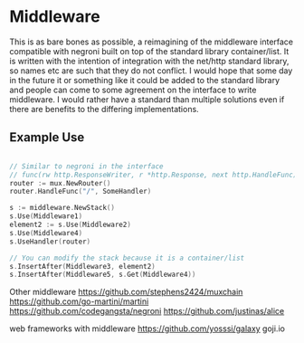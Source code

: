 # Middleware

This is as bare bones as possible, a reimagining of the middleware interface compatible with negroni built on top of the standard library container/list. It is written with the intention of integration with the net/http standard library, so names etc are such that they do not conflict. I would hope that some day in the future it or something like it could be added to the standard library and people can come to some agreement on the interface to write middleware. I would rather have a standard than multiple solutions even if there are benefits to the differing implementations.

## Example Use

~~~ go

// Similar to negroni in the interface 
// func(rw http.ResponseWriter, r *http.Response, next http.HandleFunc)
router := mux.NewRouter()
router.HandleFunc("/", SomeHandler)

s := middleware.NewStack()
s.Use(Middleware1)
element2 := s.Use(Middleware2)
s.Use(Middleware4)
s.UseHandler(router)

// You can modify the stack because it is a container/list
s.InsertAfter(Middleware3, element2)
s.InsertAfter(Middleware5, s.Get(Middleware4))
~~~~

Other middleware
https://github.com/stephens2424/muxchain
https://github.com/go-martini/martini
https://github.com/codegangsta/negroni
https://github.com/justinas/alice

web frameworks with middleware
https://github.com/yosssi/galaxy
goji.io
